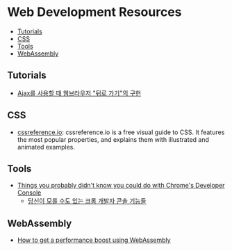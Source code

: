 Web Development Resources
===============================

- [Tutorials](#tutorials)
- [CSS](#css)
- [Tools](#tools)
- [WebAssembly](#webassembly)

## Tutorials

- [Ajax를 사용할 때 웹브라우저 "뒤로 가기"의 구현](https://blog.outsider.ne.kr/1276)

## CSS

- [cssreference.io](http://cssreference.io/): cssreference.io is a free visual guide to CSS. It features the most popular properties, and explains them with illustrated and animated examples.

## Tools

- [Things you probably didn't know you could do with Chrome's Developer Console](https://medium.freecodecamp.com/10-tips-to-maximize-your-javascript-debugging-experience-b69a75859329#.42utdzntb)
  - [당신이 모를 수도 있는 크롬 개발자 콘솔 기능들](https://www.vobour.com/book/view/M44A6i977adRR54g2)

## WebAssembly

- [How to get a performance boost using WebAssembly](https://hackernoon.com/how-to-get-a-performance-boost-using-webassembly-8844ec6dd665#.dyudpmbir)
